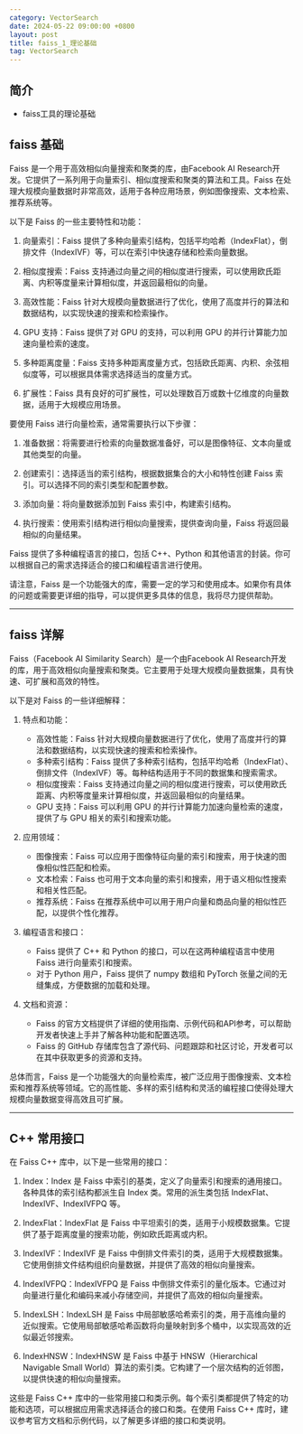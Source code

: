 ```yaml
---
category: VectorSearch
date: 2024-05-22 09:00:00 +0800
layout: post
title: faiss_1_理论基础
tag: VectorSearch
---
```

## 简介

+ faiss工具的理论基础

## faiss 基础

Faiss 是一个用于高效相似向量搜索和聚类的库，由Facebook AI Research开发。它提供了一系列用于向量索引、相似度搜索和聚类的算法和工具。Faiss 在处理大规模向量数据时非常高效，适用于各种应用场景，例如图像搜索、文本检索、推荐系统等。

以下是 Faiss 的一些主要特性和功能：

1. 向量索引：Faiss 提供了多种向量索引结构，包括平均哈希（IndexFlat），倒排文件（IndexIVF）等，可以在索引中快速存储和检索向量数据。

2. 相似度搜索：Faiss 支持通过向量之间的相似度进行搜索，可以使用欧氏距离、内积等度量来计算相似度，并返回最相似的向量。

3. 高效性能：Faiss 针对大规模向量数据进行了优化，使用了高度并行的算法和数据结构，以实现快速的搜索和检索操作。

4. GPU 支持：Faiss 提供了对 GPU 的支持，可以利用 GPU 的并行计算能力加速向量检索的速度。

5. 多种距离度量：Faiss 支持多种距离度量方式，包括欧氏距离、内积、余弦相似度等，可以根据具体需求选择适当的度量方式。

6. 扩展性：Faiss 具有良好的可扩展性，可以处理数百万或数十亿维度的向量数据，适用于大规模应用场景。

要使用 Faiss 进行向量检索，通常需要执行以下步骤：

1. 准备数据：将需要进行检索的向量数据准备好，可以是图像特征、文本向量或其他类型的向量。

2. 创建索引：选择适当的索引结构，根据数据集合的大小和特性创建 Faiss 索引。可以选择不同的索引类型和配置参数。

3. 添加向量：将向量数据添加到 Faiss 索引中，构建索引结构。

4. 执行搜索：使用索引结构进行相似向量搜索，提供查询向量，Faiss 将返回最相似的向量结果。

Faiss 提供了多种编程语言的接口，包括 C++、Python 和其他语言的封装。你可以根据自己的需求选择适合的接口和编程语言进行使用。

请注意，Faiss 是一个功能强大的库，需要一定的学习和使用成本。如果你有具体的问题或需要更详细的指导，可以提供更多具体的信息，我将尽力提供帮助。

---

## faiss 详解

Faiss（Facebook AI Similarity Search）是一个由Facebook AI Research开发的库，用于高效相似向量搜索和聚类。它主要用于处理大规模向量数据集，具有快速、可扩展和高效的特性。

以下是对 Faiss 的一些详细解释：

1. 特点和功能：
   - 高效性能：Faiss 针对大规模向量数据进行了优化，使用了高度并行的算法和数据结构，以实现快速的搜索和检索操作。
   - 多种索引结构：Faiss 提供了多种索引结构，包括平均哈希（IndexFlat）、倒排文件（IndexIVF）等。每种结构适用于不同的数据集和搜索需求。
   - 相似度搜索：Faiss 支持通过向量之间的相似度进行搜索，可以使用欧氏距离、内积等度量来计算相似度，并返回最相似的向量结果。
   - GPU 支持：Faiss 可以利用 GPU 的并行计算能力加速向量检索的速度，提供了与 GPU 相关的索引和搜索功能。

2. 应用领域：
   - 图像搜索：Faiss 可以应用于图像特征向量的索引和搜索，用于快速的图像相似性匹配和检索。
   - 文本检索：Faiss 也可用于文本向量的索引和搜索，用于语义相似性搜索和相关性匹配。
   - 推荐系统：Faiss 在推荐系统中可以用于用户向量和商品向量的相似性匹配，以提供个性化推荐。

3. 编程语言和接口：
   - Faiss 提供了 C++ 和 Python 的接口，可以在这两种编程语言中使用 Faiss 进行向量索引和搜索。
   - 对于 Python 用户，Faiss 提供了 numpy 数组和 PyTorch 张量之间的无缝集成，方便数据的加载和处理。

4. 文档和资源：
   - Faiss 的官方文档提供了详细的使用指南、示例代码和API参考，可以帮助开发者快速上手并了解各种功能和配置选项。
   - Faiss 的 GitHub 存储库包含了源代码、问题跟踪和社区讨论，开发者可以在其中获取更多的资源和支持。

总体而言，Faiss 是一个功能强大的向量检索库，被广泛应用于图像搜索、文本检索和推荐系统等领域。它的高性能、多样的索引结构和灵活的编程接口使得处理大规模向量数据变得高效且可扩展。

---

## C++ 常用接口

在 Faiss C++ 库中，以下是一些常用的接口：

1. Index：Index 是 Faiss 中索引的基类，定义了向量索引和搜索的通用接口。各种具体的索引结构都派生自 Index 类。常用的派生类包括 IndexFlat、IndexIVF、IndexIVFPQ 等。

2. IndexFlat：IndexFlat 是 Faiss 中平坦索引的类，适用于小规模数据集。它提供了基于距离度量的搜索功能，例如欧氏距离或内积。

3. IndexIVF：IndexIVF 是 Faiss 中倒排文件索引的类，适用于大规模数据集。它使用倒排文件结构组织向量数据，并提供了高效的相似向量搜索。

4. IndexIVFPQ：IndexIVFPQ 是 Faiss 中倒排文件索引的量化版本。它通过对向量进行量化和编码来减小存储空间，并提供了高效的相似向量搜索。

5. IndexLSH：IndexLSH 是 Faiss 中局部敏感哈希索引的类，用于高维向量的近似搜索。它使用局部敏感哈希函数将向量映射到多个桶中，以实现高效的近似最近邻搜索。

6. IndexHNSW：IndexHNSW 是 Faiss 中基于 HNSW（Hierarchical Navigable Small World）算法的索引类。它构建了一个层次结构的近邻图，以提供快速的相似向量搜索。

这些是 Faiss C++ 库中的一些常用接口和类示例。每个索引类都提供了特定的功能和选项，可以根据应用需求选择适合的接口和类。在使用 Faiss C++ 库时，建议参考官方文档和示例代码，以了解更多详细的接口和类说明。